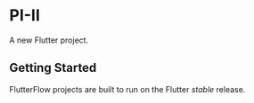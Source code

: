 # PI-II

A new Flutter project.

## Getting Started

FlutterFlow projects are built to run on the Flutter _stable_ release.
